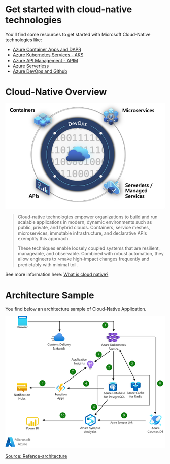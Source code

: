 # Get started with cloud-native technologies

You'll find some resources to get started with Microsoft Cloud-Native technologies like:
 - [Azure Container Apps and DAPR](./aca-dapr.md)
 - [Azure Kubernetes Services - AKS](./aks.md)
 - [Azure API Management - APIM](./apim.md)
 - [Azure Serverless](./serverless.md)
 - [Azure DevOps and Github](./devops.md)
 

# Cloud-Native Overview

![Cloud-Native](./media/cloud-native.png)


>Cloud-native technologies empower organizations to build and run scalable applications in modern, dynamic environments such as public, private, and hybrid clouds. Containers, service meshes, microservices, immutable infrastructure, and declarative APIs exemplify this approach.
>
>These techniques enable loosely coupled systems that are resilient, manageable, and observable. Combined with robust automation, they allow engineers to >make high-impact changes frequently and predictably with minimal toil.

See more information here: [What is cloud native?](https://learn.microsoft.com/en-us/dotnet/architecture/cloud-native/definition)

# Architecture Sample
You find below an architecture sample of Cloud-Native Application.

![Cloud-native Reference architecture](./media/cloud-native-apps.png)

[Source: Refence-architecture](https://learn.microsoft.com/en-us/azure/architecture/solution-ideas/articles/cloud-native-apps)


